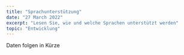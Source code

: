 ```yaml
---
title: "Sprachunterstützung"
date: "27 March 2022"
excerpt: "Lesen Sie, wie und welche Sprachen unterstützt werden"
topic: "Entwicklung"
---
```


Daten folgen in Kürze
